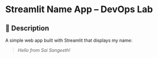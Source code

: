 # Streamlit Name App – DevOps Lab

## 👋 Description
A simple web app built with Streamlit that displays my name:

> *Hello from Sai Sangeeth!*
